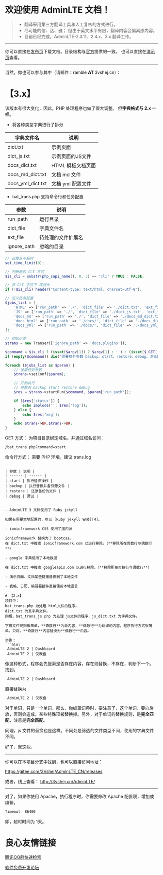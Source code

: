 # 欢迎使用 AdminLTE 文档！

> * 翻译采用第三方翻译工具和人工复核的方式进行。
> * 尽可能的信、达、雅； 但由于英文水平有限，翻译内容会偏离原内容。
> * 目前已经完成，AdminLTE-2.3.11、2.4.x、3.x 翻译工作。

----------

你可以直接在[发布页][1]下载文档。目录结构与[官方][2]提供的一致。
也可以直接在[演示页][3]查看。

----------
当然，你也可以参与其中（请邮件：ramble **AT** 3vshej.cn）：

# 【3.x】
该版本有很大变化，因此，PHP 处理程序也做了很大调整。
但**字典格式与 2.x 一样**。

- 将各种类型字典进行了拆分

| 字典文件名 | 说明 |
| ------ | ------ |
| dict.txt | 示例页面 |
| dict_js.txt | 示例页面的JS文件 |
| docs_dict.txt | HTML 模板文档页面 |
| docs_md_dict.txt | 文档 md 文件 |
| docs_yml_dict.txt | 文档 yml 配置文件 |


- bat_trans.php 支持命令行和任务配置


| 参数 | 说明 |
| ------ | ------ |
| run_path | 运行目录 |
| dict_file | 字典文件名 |
| ext_file | 待处理的文件扩展名 |
| ignore_path | 忽略的目录 |

```php
// 设置永不超时
set_time_limit(0);

// 判断是否 CLI 方式
$is_cli = substr(php_sapi_name(), 0, 3) == 'cli' ? TRUE : FALSE;

// 非 CLI 方式下 发送头
if (!$is_cli) header("Content-type: text/html; charset=utf-8");

// 定义任务配置
$jobs_list = [
    'HTML' => ['run_path' => './', 'dict_file' => './dict.txt', 'ext_file' => '.html', 'ignore_path' => '/docs,/plugins'],
    'JS' => ['run_path' => './', 'dict_file' => './dict_js.txt', 'ext_file' => '.js', 'ignore_path' => '/docs,/plugins,/build'],
    'docs_md' => ['run_path' => './', 'dict_file' => './docs_md_dict.txt', 'ext_file' => '.md', 'ignore_path' => ''],
    'docs_html' => ['run_path' => './docs/', 'dict_file' => './docs_dict.txt', 'ext_file' => '.html', 'ignore_path' => ''],
    'docs_yml' => ['run_path' => './docs/', 'dict_file' => './docs_yml_dict.txt', 'ext_file' => '.yml', 'ignore_path' => ''],
];

// 初始化类
$trans = new Transer(['ignore_path' => 'docs,plugins']);

$command = $is_cli ? (isset($argv[1]) ? $argv[1] : '') : (isset($_GET['command']) ? $_GET['command'] : '');
if (empty($command)) die("需要额外参数 backup、start、restore、debug。浏览器使用请传递 command 参数。");

foreach ($jobs_list as $param) {
    // 设置任务参数
    $trans->setConf($param);

    // 开始执行
    // 参数有 backup start restore debug
    $res = $trans->startRun($command, $param['run_path']);

    if ($res['status']) {
        echo implode('', $res['log']);
    } else {
        echo $res['msg'];
    }
    echo $trans->BR.$trans->BR;
}
```

GET 方式：
为项目目录绑定域名，并通过域名访问：
```html
/bat_trans.php?command=start
```

命令行方式：
需要 PHP 环境，建议  trans.log
```

| 参数 | 说明 |
| ------ | ------ |
| start | 执行替换操作 |
| backup | 执行替换并备份源文件 |
| restore | 还原备份的文件 |
| debug | 调试 |


- AdminLTE 3 文档使用了 Ruby jekyll

如果有需要本地配置的，参见 [Ruby jekyll 安装][4]。

- ionicframework CSS 使用了国内源

ionicframework 替换为了 bootcss。
在 dict.txt 中搜索 ionicframework.com 以进行移除。（**移除所在奇数行与偶数行**）

- google 字典使用了本地数据

在 dict.txt 中搜索 googleapis.com 以进行移除。（**移除所在奇数行与偶数行**）

- 演示页面、文档某些链接替换到了本地文件

- 表格、日历、编辑器插件直接使用本地语言

# 【2.x】
项目中：
bat_trans.php 为处理 html文件的程序。
dict.txt 为其字典文件。
同理，bat_trans_js.php 为处理 js文件的程序，js_dict.txt 为字典文件。

字典文件规则很简单，**奇数行**为源内容，**偶数行**为翻译的内容。程序执行方式很简单，只将，**奇数行**内容替换为**偶数行**内容。

举例：
```html
 AdminLTE 2 | Dashboard 
 AdminLTE 2 | 仪表盘 
```
像这种形式，程序会先搜索是否存在内容，存在则替换，不存在，判断下一个。
找到，
```html
 AdminLTE 2 | Dashboard 
```
直接替换为
```html
 AdminLTE 2 | 仪表盘 
```

对于单词，只是一个单词，那么，你编辑词典时，要注意了，这个单词，要向后放，否则会造成，某些特殊项被替换掉。另外，对于单词的替换规则，是**完全匹配**，注意是**完全匹配**。

同理，js 文件的替换也是这样。不同处是筛选的文件类型不同，使用的字典文件不同。



好了，就这些。

----------

你可以在本项目分支中找到，也可以直接访问地址：

https://gitee.com/3Vshej/AdminLTE_CN/releases

或者，线上查看：
http://3vshej.cn/AdminLTE/

----------

对了，如果你使用 Apache，执行程序时，你需要修改 Apache 配置项，增加或编辑，
```html
Timeout  86400
```

即，超时时间为 1天。


  [1]: https://gitee.com/3Vshej/AdminLTE_CN/releases
  [2]: https://adminlte.io/
  [3]: https://3vshej.cn/AdminLTE/
  [4]: https://ramble.3vshej.cn/ruby-jekyll-install

 # 良心友情链接

[腾讯QQ群快速检索](http://u.720life.cn/s/8cf73f7c)

[软件免费开发论坛](http://u.720life.cn/s/bbb01dc0)